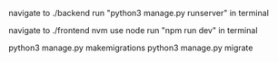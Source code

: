 <!-- Initialize backend -->

navigate to ./backend
run "python3 manage.py runserver" in terminal

<!-- initialize frontend -->

navigate to ./frontend
nvm use node
run "npm run dev" in terminal

<!-- Steps for making migrations -->
<!-- Whenever changes are made to the model.py in the backend file, migrations have to be made to update django. -->

python3 manage.py makemigrations
python3 manage.py migrate
